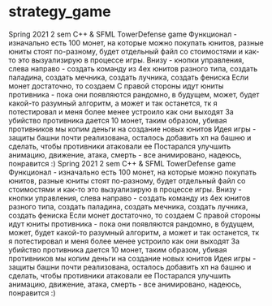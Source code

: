 # strategy_game
Spring 2021 2 sem C++ &amp; SFML TowerDefense game
Функционал - изначально есть 100 монет, на которые можно покупать юнитов, разные юниты стоят по-разному, будет отдельный файл со стоимостями и как-то это вызуализирую в процессе игры. 
Внизу - кнопки управления, слева направо - создать команду из 4ех юнитов разного типа, создать паладина, создать мечника, создать лучника, создать фениска
Если монет достаточно, то создаем
С правой стороны идут юниты противника - пока они появляются рандомно, в будущем, может, будет какой-то разумный алгоритм, а может и так останется, тк я потестировал и меня более менее устроило как они выходят
За убийство противника дается 10 монет, таким образом, убивая противников мы копим деньги на создание новых юнитов
Идея игры - защиты башни почти реализована, осталось добавить хп на башню и сделать, чтобы противники атаковали ее
Постарался улучшить анимацию, движение, атака, смерть - все анимировано, надеюсь, понравится :)
Spring 2021 2 sem C++ & SFML TowerDefense game Функционал - изначально есть 100 монет, на которые можно покупать юнитов, разные юниты стоят по-разному, будет отдельный файл со стоимостями и как-то это вызуализирую в процессе игры. Внизу - кнопки управления, слева направо - создать команду из 4ех юнитов разного типа, создать паладина, создать мечника, создать лучника, создать фениска Если монет достаточно, то создаем С правой стороны идут юниты противника - пока они появляются рандомно, в будущем, может, будет какой-то разумный алгоритм, а может и так останется, тк я потестировал и меня более менее устроило как они выходят За убийство противника дается 10 монет, таким образом, убивая противников мы копим деньги на создание новых юнитов Идея игры - защиты башни почти реализована, осталось добавить хп на башню и сделать, чтобы противники атаковали ее Постарался улучшить анимацию, движение, атака, смерть - все анимировано, надеюсь, понравится :)
